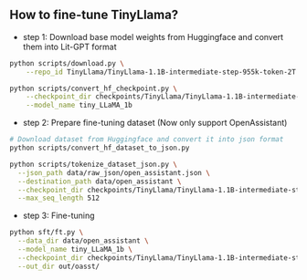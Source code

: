 ## How to fine-tune TinyLlama?

- step 1: Download base model weights from Huggingface and convert them into Lit-GPT format

```bash
python scripts/download.py \
	--repo_id TinyLlama/TinyLlama-1.1B-intermediate-step-955k-token-2T
```

```bash
python scripts/convert_hf_checkpoint.py \
	--checkpoint_dir checkpoints/TinyLlama/TinyLlama-1.1B-intermediate-step-955k-token-2T \
	--model_name tiny_LLaMA_1b
```

- step 2: Prepare fine-tuning dataset (Now only support OpenAssistant)

```bash
# Download dataset from Huggingface and convert it into json format
python scripts/convert_hf_dataset_to_json.py
```
```bash
python scripts/tokenize_dataset_json.py \
  --json_path data/raw_json/open_assistant.json \
  --destination_path data/open_assistant \
  --checkpoint_dir checkpoints/TinyLlama/TinyLlama-1.1B-intermediate-step-955k-token-2T \
  --max_seq_length 512
```

- step 3: Fine-tuning

```bash
python sft/ft.py \
  --data_dir data/open_assistant \
  --model_name tiny_LLaMA_1b \
  --checkpoint_dir checkpoints/TinyLlama/TinyLlama-1.1B-intermediate-step-955k-token-2T \
  --out_dir out/oasst/ 
```
